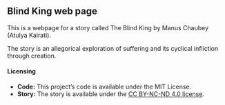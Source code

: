## Blind King web page

This is a webpage for a story called The Blind King by Manus Chaubey (Atulya Kairati).

The story is an allegorical exploration of suffering and its cyclical infliction through creation.

#### Licensing

- **Code:** This project’s code is available under the MIT License.
- **Story:** The story is available under the [CC BY-NC-ND 4.0 license](https://creativecommons.org/licenses/by-nc-nd/4.0/).
